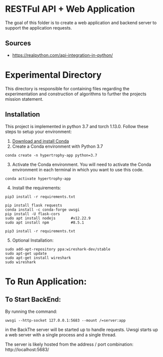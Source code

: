 # RESTFul API + Web Application

The goal of this folder is to create a web application and backend server to support the application requests.


## Sources
 - https://realpython.com/api-integration-in-python/

# Experimental Directory

This directory is responsible for containing files regarding the experimentation and construction of algorithms to further the projects mission statement.

## Installation

This project is implemented in python 3.7 and torch 1.13.0. Follow these steps to setup your environment:

1. [Download and install Conda](https://conda.io/projects/conda/en/latest/user-guide/install/index.html "Download and install Conda")
2. Create a Conda environment with Python 3.7
```
conda create -n hypertrophy-app python=3.7
```
3. Activate the Conda environment. You will need to activate the Conda environment in each terminal in which you want to use this code.
```
conda activate hypertrophy-app
```
4. Install the requirements:
```
pip3 install -r requirements.txt
```
<!-- 5. Install ipykernel for running ipynb files
```
conda install -n hypertrophy-app ipykernel --update-deps --force-reinstall
``` -->

```
pip install flask requests
conda install -c conda-forge uwsgi
pip install -U flask-cors
sudo apt install nodejs       #v12.22.9
sudo apt install npm          #8.5.1

pip3 install -r requirements.txt
```

5. Optional Installation:
```
sudo add-apt-repository ppa:wireshark-dev/stable
sudo apt-get update
sudo apt-get install wireshark
sudo wireshark
```

# To Run Application:

## To Start BackEnd:

By running the command:
```
uwsgi --http-socket 127.0.0.1:5683 --mount /=server:app
```
in the BackThe server will be started up to handle requests. Uwsgi starts up a web server with a single process and a single thread.

The server is likely hosted from the address / port combination: http://localhost:5683/

<!-- ## To Start FrontEnd:

Run
```
npm start
```
In WebApp folder.

View web application at http://localhost:8080/index.html

Setup via instructions at https://www.section.io/engineering-education/static-site-dynamic-nodejs-web-app/  -->